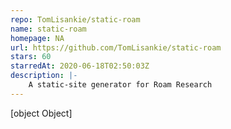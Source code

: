 ```yaml
---
repo: TomLisankie/static-roam
name: static-roam
homepage: NA
url: https://github.com/TomLisankie/static-roam
stars: 60
starredAt: 2020-06-18T02:50:03Z
description: |-
    A static-site generator for Roam Research
---
```


[object Object]
